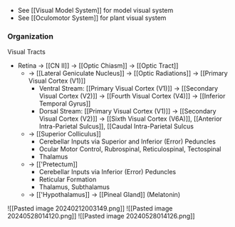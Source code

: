 - See [[Visual Model System]] for model visual system
- See [[Oculomotor System]] for plant visual system
### Organization
Visual Tracts
- Retina -> [[CN II]] -> [[Optic Chiasm]] -> [[Optic Tract]]
	- -> [[Lateral Geniculate Nucleus]] -> [[Optic Radiations]] -> [[Primary Visual Cortex (V1)]]
		- Ventral Stream: [[Primary Visual Cortex (V1)]] -> [[Secondary Visual Cortex (V2)]] -> [[Fourth Visual Cortex (V4)]] -> [[Inferior Temporal Gyrus]]
		- Dorsal Stream: [[Primary Visual Cortex (V1)]] -> [[Secondary Visual Cortex (V2)]] -> [[Sixth Visual Cortex (V6A)]], [[Anterior Intra-Parietal Sulcus]], [[Caudal Intra-Parietal Sulcus
	- -> [[Superior Colliculus]]
		- Cerebellar Inputs via Superior and Inferior (Error) Peduncles
		- Ocular Motor Control, Rubrospinal, Reticulospinal, Tectospinal
		- Thalamus
	- -> [['Pretectum]]
		- Cerebellar Inputs via Inferior (Error) Peduncles
		- Reticular Formation
		- Thalamus, Subthalamus
	- -> [['Hypothalamus]] -> [[Pineal Gland]] (Melatonin)

![[Pasted image 20240212003149.png]]
![[Pasted image 20240528014120.png]]
![[Pasted image 20240528014126.png]]
